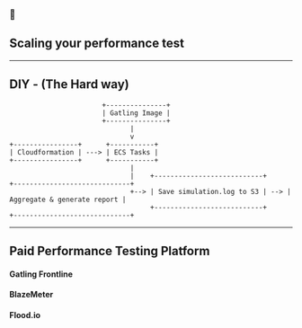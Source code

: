 ### 🔎
## Scaling your performance test

---

## DIY - (The Hard way)

```text
                       +---------------+
                       | Gatling Image |
                       +---------------+
                              |
                              v
+----------------+      +-----------+
| Cloudformation | ---> | ECS Tasks |
+----------------+      +-----------+
                              |
                              |    +---------------------------+     +-----------------------------+
                              +--> | Save simulation.log to S3 | --> | Aggregate & generate report |
                                   +---------------------------+     +-----------------------------+

```

--- 

## Paid Performance Testing Platform

#### Gatling Frontline
#### BlazeMeter
#### Flood.io
